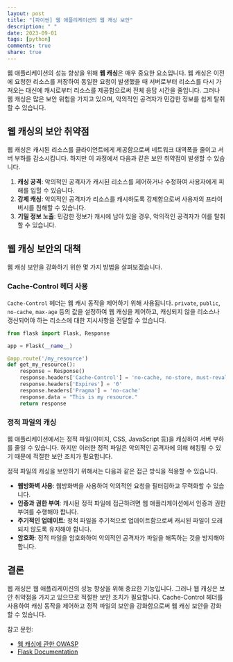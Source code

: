 ```yaml
---
layout: post
title: "[파이썬] 웹 애플리케이션의 웹 캐싱 보안"
description: " "
date: 2023-09-01
tags: [python]
comments: true
share: true
---
```


웹 애플리케이션의 성능 향상을 위해 **웹 캐싱**은 매우 중요한 요소입니다. 웹 캐싱은 이전에 요청한 리소스를 저장하여 동일한 요청이 발생했을 때 서버로부터 리소스를 다시 가져오는 대신에 캐시로부터 리소스를 제공함으로써 전체 응답 시간을 줄입니다. 그러나 웹 캐싱은 많은 보안 위험을 가지고 있으며, 악의적인 공격자가 민감한 정보를 쉽게 탈취할 수 있습니다.

## 웹 캐싱의 보안 취약점

웹 캐싱은 캐시된 리소스를 클라이언트에게 제공함으로써 네트워크 대역폭을 줄이고 서버 부하를 감소시킵니다. 하지만 이 과정에서 다음과 같은 보안 취약점이 발생할 수 있습니다.

1. **캐싱 공격**: 악의적인 공격자가 캐시된 리소스를 제어하거나 수정하여 사용자에게 피해를 입힐 수 있습니다.
2. **강제 캐싱**: 악의적인 공격자가 리소스를 캐시하도록 강제함으로써 사용자의 프라이버시를 침해할 수 있습니다.
3. **기밀 정보 노출**: 민감한 정보가 캐시에 남아 있을 경우, 악의적인 공격자가 이를 탈취할 수 있습니다.

## 웹 캐싱 보안의 대책

웹 캐싱 보안을 강화하기 위한 몇 가지 방법을 살펴보겠습니다.

### Cache-Control 헤더 사용

`Cache-Control` 헤더는 웹 캐시 동작을 제어하기 위해 사용됩니다. `private`, `public`, `no-cache`, `max-age` 등의 값을 설정하여 웹 캐싱을 제어하고, 캐싱되지 않을 리소스나 갱신되어야 하는 리소스에 대한 지시사항을 전달할 수 있습니다.

```python
from flask import Flask, Response

app = Flask(__name__)

@app.route('/my_resource')
def get_my_resource():
    response = Response()
    response.headers['Cache-Control'] = 'no-cache, no-store, must-revalidate'
    response.headers['Expires'] = '0'
    response.headers['Pragma'] = 'no-cache'
    response.data = "This is my resource."
    return response
```

### 정적 파일의 캐싱

웹 애플리케이션에서는 정적 파일(이미지, CSS, JavaScript 등)을 캐싱하여 서버 부하를 줄일 수 있습니다. 하지만 이러한 정적 파일은 악의적인 공격자에 의해 해킹될 수 있기 때문에 적절한 보안 조치가 필요합니다.

정적 파일의 캐싱을 보안하기 위해서는 다음과 같은 접근 방식을 적용할 수 있습니다.

- **웹방화벽 사용**: 웹방화벽을 사용하여 악의적인 요청을 필터링하고 무력화할 수 있습니다.
- **인증과 권한 부여**: 캐시된 정적 파일에 접근하려면 웹 애플리케이션에서 인증과 권한 부여를 수행해야 합니다.
- **주기적인 업데이트**: 정적 파일을 주기적으로 업데이트함으로써 캐시된 파일이 오래되지 않도록 유지해야 합니다.
- **암호화**: 정적 파일을 암호화하여 악의적인 공격자가 파일을 해독하는 것을 방지해야 합니다.

## 결론

웹 캐싱은 웹 애플리케이션의 성능 향상을 위해 중요한 기능입니다. 그러나 웹 캐싱은 보안 취약점을 가지고 있으므로 적절한 보안 조치가 필요합니다. Cache-Control 헤더를 사용하여 캐싱 동작을 제어하고 정적 파일의 보안을 강화함으로써 웹 캐싱 보안을 강화할 수 있습니다.

참고 문헌:
- [웹 캐싱에 관한 OWASP](https://owasp.org/www-community/controls/Web_Caching)
- [Flask Documentation](https://flask.palletsprojects.com/)